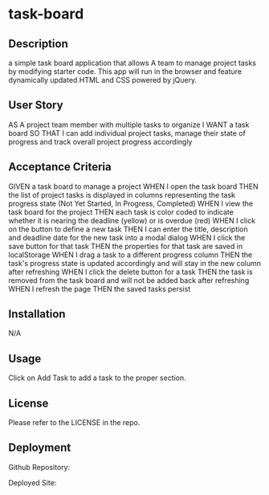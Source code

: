 # task-board

## Description
a simple task board application that allows A team to manage project tasks by modifying starter code. This app will run in the browser and feature dynamically updated HTML and CSS powered by jQuery.

## User Story

AS A project team member with multiple tasks to organize
I WANT a task board 
SO THAT I can add individual project tasks, manage their state of progress and track overall project progress accordingly

## Acceptance Criteria

GIVEN a task board to manage a project
WHEN I open the task board
THEN the list of project tasks is displayed in columns representing the task progress state (Not Yet Started, In Progress, Completed)
WHEN I view the task board for the project
THEN each task is color coded to indicate whether it is nearing the deadline (yellow) or is overdue (red)
WHEN I click on the button to define a new task
THEN I can enter the title, description and deadline date for the new task into a modal dialog
WHEN I click the save button for that task
THEN the properties for that task are saved in localStorage
WHEN I drag a task to a different progress column
THEN the task's progress state is updated accordingly and will stay in the new column after refreshing
WHEN I click the delete button for a task
THEN the task is removed from the task board and will not be added back after refreshing
WHEN I refresh the page
THEN the saved tasks persist


## Installation

N/A

## Usage

Click on Add Task to add a task to the proper section. 

## License

Please refer to the LICENSE in the repo. 

## Deployment 

Github Repository:

Deployed Site:
